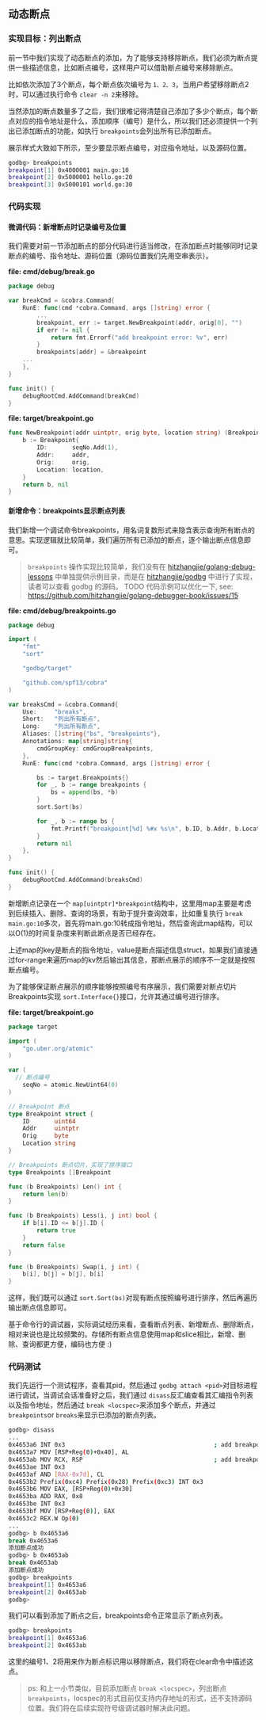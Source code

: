 ## 动态断点

### 实现目标：列出断点

前一节中我们实现了动态断点的添加，为了能够支持移除断点，我们必须为断点提供一些描述信息，比如断点编号，这样用户可以借助断点编号来移除断点。

比如依次添加了3个断点，每个断点依次编号为 `1、2、3`，当用户希望移除断点2时，可以通过执行命令 `clear -n 2`来移除。

当然添加的断点数量多了之后，我们很难记得清楚自己添加了多少个断点，每个断点对应的指令地址是什么，添加顺序（编号）是什么，所以我们还必须提供一个列出已添加断点的功能，如执行 `breakpoints`会列出所有已添加断点。

展示样式大致如下所示，至少要显示断点编号，对应指令地址，以及源码位置。

```bash
godbg> breakpoints
breakpoint[1] 0x4000001 main.go:10
breakpoint[2] 0x5000001 hello.go:20
breakpoint[3] 0x5000101 world.go:30
```

### 代码实现

#### 微调代码：新增断点时记录编号及位置

我们需要对前一节添加断点的部分代码进行适当修改，在添加断点时能够同时记录断点的编号、指令地址、源码位置（源码位置我们先用空串表示）。

**file: cmd/debug/break.go**

```go
package debug

var breakCmd = &cobra.Command{
	RunE: func(cmd *cobra.Command, args []string) error {
		...
		breakpoint, err := target.NewBreakpoint(addr, orig[0], "")
		if err != nil {
			return fmt.Errorf("add breakpoint error: %v", err)
		}
		breakpoints[addr] = &breakpoint
    ...
	},
}

func init() {
	debugRootCmd.AddCommand(breakCmd)
}
```

**file: target/breakpoint.go**

```go
func NewBreakpoint(addr uintptr, orig byte, location string) (Breakpoint, error) {
	b := Breakpoint{
		ID:       seqNo.Add(1),
		Addr:     addr,
		Orig:     orig,
		Location: location,
	}
	return b, nil
}
```

#### 新增命令：breakpoints显示断点列表

我们新增一个调试命令breakpoints，用名词复数形式来隐含表示查询所有断点的意思。实现逻辑就比较简单，我们遍历所有已添加的断点，逐个输出断点信息即可。

> `breakpoints` 操作实现比较简单，我们没有在 [hitzhangjie/golang-debug-lessons](https://github.com/hitzhangjie/golang-debug-lessons) 中单独提供示例目录，而是在 [hitzhangjie/godbg](https://github.com/hitzhangjie/godbg) 中进行了实现，读者可以查看 godbg 的源码。
> TODO 代码示例可以优化一下, see: https://github.com/hitzhangjie/golang-debugger-book/issues/15

**file: cmd/debug/breakpoints.go**

```go
package debug

import (
	"fmt"
	"sort"

	"godbg/target"

	"github.com/spf13/cobra"
)

var breaksCmd = &cobra.Command{
	Use:     "breaks",
	Short:   "列出所有断点",
	Long:    "列出所有断点",
	Aliases: []string{"bs", "breakpoints"},
	Annotations: map[string]string{
		cmdGroupKey: cmdGroupBreakpoints,
	},
	RunE: func(cmd *cobra.Command, args []string) error {

		bs := target.Breakpoints{}
		for _, b := range breakpoints {
			bs = append(bs, *b)
		}
		sort.Sort(bs)

		for _, b := range bs {
			fmt.Printf("breakpoint[%d] %#x %s\n", b.ID, b.Addr, b.Location)
		}
		return nil
	},
}

func init() {
	debugRootCmd.AddCommand(breaksCmd)
}
```

新增断点记录在一个 `map[uintptr]*breakpoint`结构中，这里用map主要是考虑到后续插入、删除、查询的场景，有助于提升查询效率，比如重复执行 `break main.go:10`多次，首先将main.go:10转成指令地址，然后查询此map结构，可以以O(1)的时间复杂度来判断此断点是否已经存在。

上述map的key是断点的指令地址，value是断点描述信息struct，如果我们直接通过for-range来遍历map的kv然后输出其信息，那断点展示的顺序不一定就是按照断点编号。

为了能够保证断点展示的顺序能够按照编号有序展示，我们需要对断点切片Breakpoints实现 `sort.Interface{}`接口，允许其通过编号进行排序。

**file: target/breakpoint.go**

```go
package target

import (
	"go.uber.org/atomic"
)

var (
  // 断点编号
	seqNo = atomic.NewUint64(0)
)

// Breakpoint 断点
type Breakpoint struct {
	ID       uint64
	Addr     uintptr
	Orig     byte
	Location string
}

// Breakpoints 断点切片，实现了排序接口
type Breakpoints []Breakpoint

func (b Breakpoints) Len() int {
	return len(b)
}

func (b Breakpoints) Less(i, j int) bool {
	if b[i].ID <= b[j].ID {
		return true
	}
	return false
}

func (b Breakpoints) Swap(i, j int) {
	b[i], b[j] = b[j], b[i]
}
```

这样，我们既可以通过 `sort.Sort(bs)`对现有断点按照编号进行排序，然后再遍历输出断点信息即可。

基于命令行的调试器，实际调试经历来看，查看断点列表、新增断点、删除断点，相对来说也是比较频繁的。存储所有断点信息使用map和slice相比，新增、删除、查询都更方便，编码也方便 :)

### 代码测试

我们先运行一个测试程序，查看其pid，然后通过 `godbg attach <pid>`对目标进程进行调试，当调试会话准备好之后，我们通过 `disass`反汇编查看其汇编指令列表以及指令地址，然后通过 `break <locspec>`来添加多个断点，并通过 `breakpoints`or `breaks`来显示已添加的断点列表。

```bash
godbg> disass
...
0x4653a6 INT 0x3                                          ; add breakpoint here
0x4653a7 MOV [RSP+Reg(0)+0x40], AL
0x4653ab MOV RCX, RSP                                     ; add breakpoint here
0x4653ae INT 0x3
0x4653af AND [RAX-0x7d], CL
0x4653b2 Prefix(0xc4) Prefix(0x28) Prefix(0xc3) INT 0x3
0x4653b6 MOV EAX, [RSP+Reg(0)+0x30]
0x4653ba ADD RAX, 0x8
0x4653be INT 0x3
0x4653bf MOV [RSP+Reg(0)], EAX
0x4653c2 REX.W Op(0)
...
godbg> b 0x4653a6
break 0x4653a6
添加断点成功
godbg> b 0x4653ab
break 0x4653ab
添加断点成功
godbg> breakpoints
breakpoint[1] 0x4653a6 
breakpoint[2] 0x4653ab 
godbg> 
```

我们可以看到添加了断点之后，breakpoints命令正常显示了断点列表。

```bash
godbg> breakpoints
breakpoint[1] 0x4653a6 
breakpoint[2] 0x4653ab 
```

这里的编号1、2将用来作为断点标识用以移除断点，我们将在clear命令中描述这点。

> ps: 和上一小节类似，目前添加断点 `break <locspec>`，列出断点 `breakpoints`，locspec的形式目前仅支持内存地址的形式，还不支持源码位置。我们将在后续实现符号级调试器时解决此问题。
